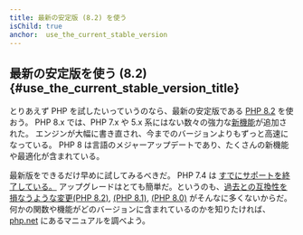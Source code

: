 ```yaml
---
title: 最新の安定版 (8.2) を使う
isChild: true
anchor:  use_the_current_stable_version
---
```


## 最新の安定版を使う (8.2) {#use_the_current_stable_version_title}

とりあえず PHP を試したいっていうのなら、最新の安定版である [PHP 8.2][php-release] を使おう。
PHP 8.x では、PHP 7.x や 5.x 系にはない数々の強力な[新機能](#language_highlights)が追加された。
エンジンが大幅に書き直され、今までのバージョンよりもずっと高速になっている。
PHP 8 は言語のメジャーアップデートであり、たくさんの新機能や最適化が含まれている。

最新版をできるだけ早めに試してみるべきだ。
PHP 7.4 は [すでにサポートを終了している。][php-supported]
アップグレードはとても簡単だ。というのも、[過去との互換性を損なうような変更(PHP 8.2)][php-bc-82], [(PHP 8.1)][php-bc-81], [(PHP 8.0)][php-bc-80] がそんなに多くないからだ。
何かの関数や機能がどのバージョンに含まれているのかを知りたければ、[php.net][php-docs] にあるマニュアルを調べよう。

[php-release]: https://www.php.net/downloads.php
[php-supported]: https://www.php.net/supported-versions.php
[php-docs]: https://www.php.net/manual/
[php-bc-80]: https://www.php.net/manual/migration80.incompatible.php
[php-bc-81]: https://www.php.net/manual/migration81.incompatible.php
[php-bc-82]: https://www.php.net/manual/migration82.incompatible.php
